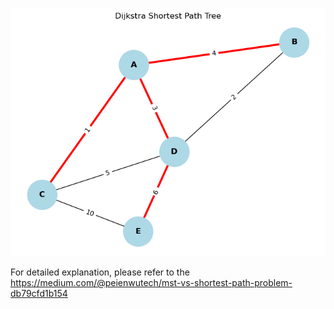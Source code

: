 ![本地圖示](../../Readme_photo/dijkstra.png)

For detailed explanation, please refer to the https://medium.com/@peienwutech/mst-vs-shortest-path-problem-db79cfd1b154
